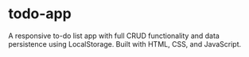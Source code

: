 # todo-app
A responsive to-do list app with full CRUD functionality and data persistence using LocalStorage. Built with HTML, CSS, and JavaScript.
